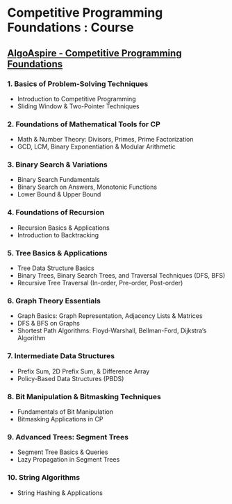# Competitive Programming Foundations : Course  

## [AlgoAspire - Competitive Programming Foundations](https://youtube.com/playlist?list=PLzSRB5R7sGVPh4bqhLlAWP0aCY2y371jX&feature=shared) 

### 1. Basics of Problem-Solving Techniques  
- Introduction to Competitive Programming  
- Sliding Window & Two-Pointer Techniques  

### 2. Foundations of Mathematical Tools for CP  
- Math & Number Theory: Divisors, Primes, Prime Factorization  
- GCD, LCM, Binary Exponentiation & Modular Arithmetic  

### 3. Binary Search & Variations  
- Binary Search Fundamentals  
- Binary Search on Answers, Monotonic Functions  
- Lower Bound & Upper Bound  

### 4. Foundations of Recursion  
- Recursion Basics & Applications  
- Introduction to Backtracking  

### 5. Tree Basics & Applications  
- Tree Data Structure Basics  
- Binary Trees, Binary Search Trees, and Traversal Techniques (DFS, BFS)  
- Recursive Tree Traversal (In-order, Pre-order, Post-order)  

### 6. Graph Theory Essentials  
- Graph Basics: Graph Representation, Adjacency Lists & Matrices  
- DFS & BFS on Graphs  
- Shortest Path Algorithms: Floyd-Warshall, Bellman-Ford, Dijkstra’s Algorithm  

### 7. Intermediate Data Structures  
- Prefix Sum, 2D Prefix Sum, & Difference Array  
- Policy-Based Data Structures (PBDS)  

### 8. Bit Manipulation & Bitmasking Techniques  
- Fundamentals of Bit Manipulation  
- Bitmasking Applications in CP  

### 9. Advanced Trees: Segment Trees  
- Segment Tree Basics & Queries  
- Lazy Propagation in Segment Trees  

### 10. String Algorithms  
- String Hashing & Applications  
